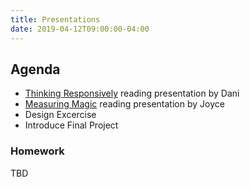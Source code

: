 ```yaml
---
title: Presentations
date: 2019-04-12T09:00:00-04:00
---
```


## Agenda

- [Thinking Responsively](https://prmlg.ht/2VE7URr) reading presentation by Dani
- [Measuring Magic](https://prmlg.ht/2VK2hkM) reading presentation by Joyce
- Design Excercise
- Introduce Final Project

### Homework

TBD

